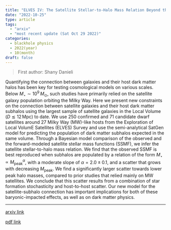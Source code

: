 ```yaml
---
title: "ELVES IV: The Satellite Stellar-to-Halo Mass Relation Beyond the Milky-Way"
date: "2022-10-25"
type: article
tags:
  - "arxiv"
  - "most recent update (Sat Oct 29 2022)"
categories:
  - blackhole physics
  - 2022(year)
  - 10(month)
draft: false
---
```


> First author: Shany Danieli

 Quantifying the connection between galaxies and their host dark matter halos
has been key for testing cosmological models on various scales. Below $M_\star
\sim 10^9\,M_\odot$, such studies have primarily relied on the satellite galaxy
population orbiting the Milky Way. Here we present new constraints on the
connection between satellite galaxies and their host dark matter subhalos using
the largest sample of satellite galaxies in the Local Volume ($D \lesssim
12\,\mathrm{Mpc}$) to date. We use $250$ confirmed and $71$ candidate dwarf
satellites around 27 Milky Way (MW)-like hosts from the Exploration of Local
VolumE Satellites (ELVES) Survey and use the semi-analytical SatGen model for
predicting the population of dark matter subhalos expected in the same volume.
Through a Bayesian model comparison of the observed and the forward-modeled
satellite stellar mass functions (SSMF), we infer the satellite stellar-to-halo
mass relation. We find that the observed SSMF is best reproduced when subhalos
are populated by a relation of the form $M_\star \propto
M^\alpha_\mathrm{peak}$, with a moderate slope of $\alpha=2.0 \pm 0.1$, and a
scatter that grows with decreasing $M_\mathrm{peak}$. We find a significantly
larger scatter towards lower peak halo masses, compared to prior studies that
relied mainly on MW satellites. We conclude that this scatter results from a
combination of star formation stochasticity and host-to-host scatter. Our new
model for the satellite-subhalo connection has important implications for both
of these baryonic-impacted effects, as well as on dark matter physics.

---
[arxiv link](http://arxiv.org/abs/2210.14233v1)

[pdf link](http://arxiv.org/pdf/2210.14233v1)